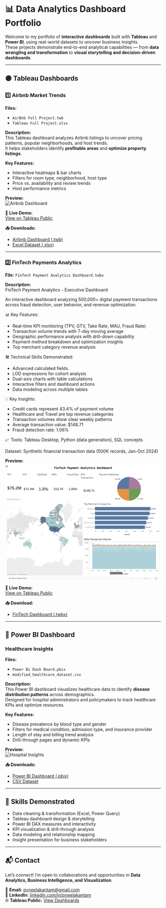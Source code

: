 # 📊 Data Analytics Dashboard Portfolio  

Welcome to my portfolio of **interactive dashboards** built with **Tableau** and **Power BI**, using real-world datasets to uncover business insights.  
These projects demonstrate end-to-end analytical capabilities — from **data wrangling and transformation** to **visual storytelling and decision-driven dashboards**.

---

## 🟣 Tableau Dashboards  

### 1️⃣ Airbnb Market Trends  
**Files:**  
- `AirBnb Full Project.twb`  
- `Tableau Full Project.xlsx`  

**Description:**  
This Tableau dashboard analyzes Airbnb listings to uncover pricing patterns, popular neighborhoods, and host trends.  
It helps stakeholders identify **profitable areas** and **optimize property listings**.

**Key Features:**  
- Interactive heatmaps & bar charts  
- Filters for room type, neighborhood, host type  
- Price vs. availability and review trends  
- Host performance metrics  

**Preview:**  
![Airbnb Dashboard](https://github.com/user-attachments/assets/a86a49fb-5e9f-43fe-bfdb-bd26694cbb2f)  

**🔗 Live Demo:**  
[View on Tableau Public](https://public.tableau.com/app/profile/poorna.venkat.neelakantam/vizzes)  

**📥 Downloads:**  
- [Airbnb Dashboard (.twb)](./AirBnb%20Full%20Project.twb)  
- [Excel Dataset (.xlsx)](./Tableau%20Full%20Project.xlsx)  

---

### 2️⃣ FinTech Payments Analytics  
**File:** `FinTech Payment Analytics Dashboard.twbx`  

**Description:**  
FinTech Payment Analytics - Executive Dashboard

An interactive dashboard analyzing 500,000+ digital payment transactions across fraud detection, user behavior, and revenue optimization.

📊 Key Features:
- Real-time KPI monitoring (TPV, GTV, Take Rate, MAU, Fraud Rate)
- Transaction volume trends with 7-day moving average
- Geographic performance analysis with drill-down capability
- Payment method breakdown and optimization insights
- Top merchant category revenue analysis

🛠️ Technical Skills Demonstrated:
- Advanced calculated fields.
- LOD expressions for cohort analysis
- Dual-axis charts with table calculations
- Interactive filters and dashboard actions
- Data modeling across multiple tables

💡 Key Insights:
- Credit cards represent 43.4% of payment volume
- Healthcare and Travel are top revenue categories
- Transaction volumes show clear weekly patterns
- Average transaction value: $148.71
- Fraud detection rate: 1.06%

📈 Tools: Tableau Desktop, Python (data generation), SQL concepts

Dataset: Synthetic financial transaction data (500K records, Jan-Oct 2024)  

**Preview:**  
![FinTech Dashboard](https://github.com/poornavenkatn08/dashboards-portfolio/blob/main/Fintech_Dashboard.png?raw=true)

**🔗 Live Demo:**  
[View on Tableau Public](https://public.tableau.com/app/profile/poorna.venkat.neelakantam/vizzes)  


**📥 Download:**  
- [FinTech Dashboard (.twbx)](./FinTech%20Payment%20Analytics%20Dashboard.twbx)

---

## 🔵 Power BI Dashboard  

### Healthcare Insights  

**Files:**  
- `Power Bi Dash Board.pbix`  
- `modified_healthcare_dataset.csv`  

**Description:**  
This Power BI dashboard visualizes healthcare data to identify **disease distribution patterns** across demographics.  
Designed for hospital administrators and policymakers to track healthcare KPIs and optimize resources.

**Key Features:**  
- Disease prevalence by blood type and gender  
- Filters for medical condition, admission type, and insurance provider  
- Length of stay and billing trend analysis  
- Drill-through pages and dynamic KPIs  

**Preview:**  
![Hospital Insights](https://github.com/user-attachments/assets/99f15fc0-f084-4234-942f-6c36f46ffe93)  

**📥 Downloads:**  
- [Power BI Dashboard (.pbix)](./Power%20Bi%20Dash%20Board.pbix)  
- [CSV Dataset](./modified_healthcare_dataset.csv)

---

## 🧠 Skills Demonstrated  

- Data cleaning & transformation (Excel, Power Query)  
- Tableau dashboard design & storytelling  
- Power BI DAX measures and interactivity  
- KPI visualization & drill-through analysis  
- Data modeling and relationship mapping  
- Insight presentation for business stakeholders  

---

## 📬 Contact  

Let’s connect! I’m open to collaborations and opportunities in **Data Analytics, Business Intelligence, and Visualization**.  

📧 **Email:** [pvneelakantam@gmail.com](mailto:pvneelakantam@gmail.com)  
🔗 **LinkedIn:** [linkedin.com/in/pneelakantam](https://www.linkedin.com/in/pneelakantam/)  
🌐 **Tableau Public:** [View Dashboards](https://public.tableau.com/app/profile/poorna.venkat.neelakantam/vizzes)
